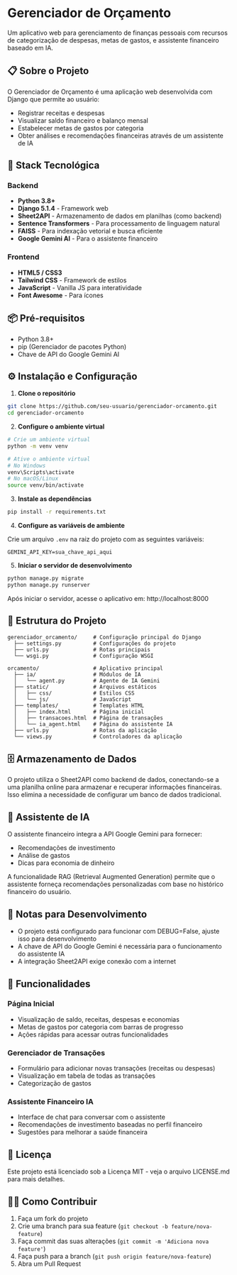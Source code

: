 # Gerenciador de Orçamento

Um aplicativo web para gerenciamento de finanças pessoais com recursos de categorização de despesas, metas de gastos, e assistente financeiro baseado em IA.

## 📋 Sobre o Projeto

O Gerenciador de Orçamento é uma aplicação web desenvolvida com Django que permite ao usuário:

- Registrar receitas e despesas
- Visualizar saldo financeiro e balanço mensal
- Estabelecer metas de gastos por categoria
- Obter análises e recomendações financeiras através de um assistente de IA

## 🚀 Stack Tecnológica

### Backend
- **Python 3.8+**
- **Django 5.1.4** - Framework web
- **Sheet2API** - Armazenamento de dados em planilhas (como backend)
- **Sentence Transformers** - Para processamento de linguagem natural
- **FAISS** - Para indexação vetorial e busca eficiente
- **Google Gemini AI** - Para o assistente financeiro

### Frontend
- **HTML5 / CSS3**
- **Tailwind CSS** - Framework de estilos
- **JavaScript** - Vanilla JS para interatividade
- **Font Awesome** - Para ícones

## 📦 Pré-requisitos

- Python 3.8+
- pip (Gerenciador de pacotes Python)
- Chave de API do Google Gemini AI

## ⚙️ Instalação e Configuração

1. **Clone o repositório**

```bash
git clone https://github.com/seu-usuario/gerenciador-orcamento.git
cd gerenciador-orcamento
```

2. **Configure o ambiente virtual**

```bash
# Crie um ambiente virtual
python -m venv venv

# Ative o ambiente virtual
# No Windows
venv\Scripts\activate
# No macOS/Linux
source venv/bin/activate
```

3. **Instale as dependências**

```bash
pip install -r requirements.txt
```

4. **Configure as variáveis de ambiente**

Crie um arquivo `.env` na raiz do projeto com as seguintes variáveis:

```
GEMINI_API_KEY=sua_chave_api_aqui
```

5. **Iniciar o servidor de desenvolvimento**

```bash
python manage.py migrate
python manage.py runserver
```

Após iniciar o servidor, acesse o aplicativo em: http://localhost:8000

## 🔧 Estrutura do Projeto

```
gerenciador_orcamento/     # Configuração principal do Django
  ├── settings.py          # Configurações do projeto
  ├── urls.py              # Rotas principais
  └── wsgi.py              # Configuração WSGI
  
orcamento/                 # Aplicativo principal
  ├── ia/                  # Módulos de IA
  │   └── agent.py         # Agente de IA Gemini
  ├── static/              # Arquivos estáticos
  │   ├── css/             # Estilos CSS
  │   └── js/              # JavaScript
  ├── templates/           # Templates HTML
  │   ├── index.html       # Página inicial
  │   ├── transacoes.html  # Página de transações
  │   └── ia_agent.html    # Página do assistente IA
  ├── urls.py              # Rotas da aplicação
  └── views.py             # Controladores da aplicação
```

## 🗄️ Armazenamento de Dados

O projeto utiliza o Sheet2API como backend de dados, conectando-se a uma planilha online para armazenar e recuperar informações financeiras. Isso elimina a necessidade de configurar um banco de dados tradicional.

## 🤖 Assistente de IA

O assistente financeiro integra a API Google Gemini para fornecer:

- Recomendações de investimento
- Análise de gastos
- Dicas para economia de dinheiro

A funcionalidade RAG (Retrieval Augmented Generation) permite que o assistente forneça recomendações personalizadas com base no histórico financeiro do usuário.

## 📝 Notas para Desenvolvimento

- O projeto está configurado para funcionar com DEBUG=False, ajuste isso para desenvolvimento
- A chave de API do Google Gemini é necessária para o funcionamento do assistente IA
- A integração Sheet2API exige conexão com a internet

## 📱 Funcionalidades

### Página Inicial
- Visualização de saldo, receitas, despesas e economias
- Metas de gastos por categoria com barras de progresso
- Ações rápidas para acessar outras funcionalidades

### Gerenciador de Transações
- Formulário para adicionar novas transações (receitas ou despesas)
- Visualização em tabela de todas as transações
- Categorização de gastos

### Assistente Financeiro IA
- Interface de chat para conversar com o assistente
- Recomendações de investimento baseadas no perfil financeiro
- Sugestões para melhorar a saúde financeira

## 📄 Licença

Este projeto está licenciado sob a Licença MIT - veja o arquivo LICENSE.md para mais detalhes.

## 👨‍💻 Como Contribuir

1. Faça um fork do projeto
2. Crie uma branch para sua feature (`git checkout -b feature/nova-feature`)
3. Faça commit das suas alterações (`git commit -m 'Adiciona nova feature'`)
4. Faça push para a branch (`git push origin feature/nova-feature`)
5. Abra um Pull Request
